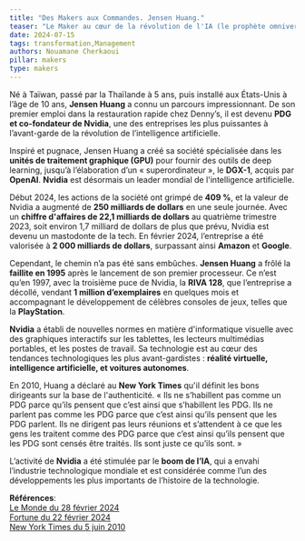 ```yaml
---
title: "Des Makers aux Commandes. Jensen Huang."
teaser: "Le Maker au cœur de la révolution de l'IA (le prophète omniverse !)"
date: 2024-07-15
tags: transformation,Management
authors: Nouamane Cherkaoui
pillar: makers
type: makers
---
```


Né à Taïwan, passé par la Thaïlande à 5 ans, puis installé aux États-Unis à l’âge de 10 ans, **Jensen Huang** a connu un parcours impressionnant. De son premier emploi dans la restauration rapide chez Denny’s, il est devenu **PDG et co-fondateur de Nvidia**, une des entreprises les plus puissantes à l’avant-garde de la révolution de l’intelligence artificielle.

Inspiré et pugnace, Jensen Huang a créé sa société spécialisée dans les **unités de traitement graphique (GPU)** pour fournir des outils de deep learning, jusqu’à l’élaboration d’un « superordinateur », le **DGX-1**, acquis par **OpenAI**. **Nvidia** est désormais un leader mondial de l'intelligence artificielle.

Début 2024, les actions de la société ont grimpé de **409 %**, et la valeur de Nvidia a augmenté de **250 milliards de dollars** en une seule journée. Avec un **chiffre d'affaires de 22,1 milliards de dollars** au quatrième trimestre 2023, soit environ 1,7 milliard de dollars de plus que prévu, Nvidia est devenu un mastodonte de la tech. En février 2024, l’entreprise a été valorisée à **2 000 milliards de dollars**, surpassant ainsi **Amazon** et **Google**.

Cependant, le chemin n’a pas été sans embûches. **Jensen Huang** a frôlé la **faillite en 1995** après le lancement de son premier processeur. Ce n’est qu’en 1997, avec la troisième puce de Nvidia, la **RIVA 128**, que l’entreprise a décollé, vendant **1 million d’exemplaires** en quelques mois et accompagnant le développement de célèbres consoles de jeux, telles que la **PlayStation**.

**Nvidia** a établi de nouvelles normes en matière d'informatique visuelle avec des graphiques interactifs sur les tablettes, les lecteurs multimédias portables, et les postes de travail. Sa technologie est au cœur des tendances technologiques les plus avant-gardistes : **réalité virtuelle, intelligence artificielle, et voitures autonomes**.

En 2010, Huang a déclaré au **New York Times** qu'il définit les bons dirigeants sur la base de l'authenticité. « Ils ne s’habillent pas comme un PDG parce qu’ils pensent que c’est ainsi que s’habillent les PDG. Ils ne parlent pas comme les PDG parce que c’est ainsi qu’ils pensent que les PDG parlent. Ils ne dirigent pas leurs réunions et s’attendent à ce que les gens les traitent comme des PDG parce que c’est ainsi qu’ils pensent que les PDG sont censés être traités. Ils sont juste ce qu’ils sont. »

L’activité de **Nvidia** a été stimulée par le **boom de l’IA**, qui a envahi l’industrie technologique mondiale et est considérée comme l’un des développements les plus importants de l’histoire de la technologie.

**Références**:  
[Le Monde du 28 février 2024](https://www.lemonde.fr/m-le-mag/article/2024/02/28/qui-est-jensen-huang-l-homme-qui-valait-2-000-milliards-de-dollars_6218991_4500055.html?random=723561422)  
[Fortune du 22 février 2024](https://fortune.com/2024/02/22/who-is-jensen-huang-nvidia-net-worth-biography-success/)  
[New York Times du 5 juin 2010](https://www.nytimes.com/2010/06/06/business/06corner.html)
